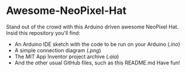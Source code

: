 # Awesome-NeoPixel-Hat

Stand out of the crowd with this Arduino driven awesome NeoPixel Hat. 
Insid this repository you'll find:
  + An Arduino IDE sketch with the code to be run on your Arduino (*.ino*)
  + A simple connection diagram (*.png*)
  + The MIT App Inventor project archive (*.aia*)
  + And the other usual GitHub files, such as this README.md
Have fun!
